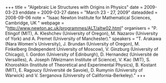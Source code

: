 +++
title = "Algebraic Lie Structures with Origins in Physics"
date = 2009-03-23
enddate = 2009-03-27
dates = "March 23 - 27, 2009"
dateadded = 2008-09-06
note = "Isaac Newton Institute for Mathematical Sciences, Cambridge, UK "
webpage = "http://www.newton.ac.uk/programmes/ALT/altw02.html"
organisers = "P. Etingof (MIT), A. Kleshchev (University of Oregon), M. 
Nazarov (University of York) and A. Premet (University of Manchester)."
speakers = "T. Arakawa (Nara Women's University), J. Brundan (University of Oregon), M. 
Finkelberg (Independent University of Moscow), V. Ginzburg (University of 
Chicago), I. Gordon (University of Edinburgh), D. Hernandez (Université de 
Versailles), A. Joseph (Weizmann Institute of Science), V. Kac (MIT), S. 
Khoroshkin (Institute of Theoretical and Experimental Physics), B. 
Kostant (MIT), E. Ragoucy (Université de Savoie), D. Rumynin (University 
of Warwick) and V. Serganova (University of California-Berkeley)."
+++
